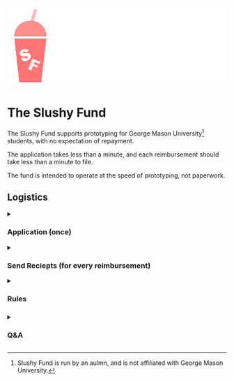 ![Slushy Fund gas-station drink container logo](slushy.png)
# The Slushy Fund
The Slushy Fund supports prototyping for George Mason University[^1] students, with no expectation of repayment.

The application takes less than a minute, and each reimbursement should take less than a minute to file. 

The fund is intended to operate at the speed of prototyping, not paperwork. 

## Logistics

<details>
<summary><h3>Application (once)</h3></summary>
Via <a href="https://www.linkedin.com/in/dgramop ">LinkedIn DM to Dhruv</a> explain
- What are you building?
- Why are you building it?
- Send a picture of your progress so far (even if its just a napkin sketch)

Just add me on LinkedIn and DM me your responses. You can also reach out - I'm in the University Scholars discord and the MIX discord.

If I have more questions, I'll follow up on a LinkedIn DM. It shouldn't take more than 30 seconds to apply.

I'm setting aside a total of $2,000 for all applicants combined, for the 2025-2026 academic year. Not much, but we'll see how far we can stretch it!
</details>

<details>
<summary><h3>Send Reciepts (for every reimbursement)</h3></summary>
Every purchase must be backed by a reciept you send me over LinkedIn, which I will then reimburse.

You can apply for particular purchase in advance. This way we can set aside the money + let you know that you expense is good.

You can also do cowboy reimbursements (where you buy the thing and then submit the reciept instead of asking in advance), but there's a risk I'll say no, run out of money, or change the rules.

Usual disclaimer that I reserve the right to say to no for any reason or no reason at all. Or to cut you off if you're burning cash too fast without sharing your progress (even if its back-to-back failures)!
</details>

<details>
<summary><h3>Rules<h3></summary>

### No academic projects (classwork or funded research)
Things you're "required" to build (for class, for work, or for your thesis) can be cool, but that's not what this fund is for.
There are tons of grants and funds already in place for this.

This money is intended to fund passion projects.

### You still own everything
You own your intellectual property, and you own the stuff you bought (even after I reimburse it).

However, you grant me a license to share the photos of your work, descriptions of your project etc. This is so I can build a case for this sort of "ad-hoc" funding
</details>

[^1]: Slushy Fund is run by an aulmn, and is not affiliated with George Mason University.

<details>
<summary><h3>Q&A</h3></summary>

## What are some examples of things I can use this for?
- Printer filament, and other supplies
- Items used and consumed in the development of your project (microcontrollers, sensors, fasteners, modules etc.)

Please use this money in good-faith towards actually achieving your project. This fund has few rules - let's try to keep it that way!


## Why am I doing this?
In the grand scheme of alumni contributions, my $2,000 is a rounding error.

There are many good reasons to contribute straight to the university. There is no mechanism I'm aware of that directly disperses funds to students in a way that keeps up with the speed of prototyping.

It probably won't last all year.

I'm not sure I'm going to do this again next year, let's see how this one goes! 

## What about the Student Funding Board (SFB)? Aren't they unable to actually spend all their money?
GMU's existing Student Fund is "underallocated", but still denies most legitimate prototyping-related requests, largely due to tracability of parts.

Their contrived process requires RSO's to fill out multi-page rubrics, take mandatory online trainings, review [50-slide presentations](https://si.gmu.edu/wp-content/uploads/2018/03/FM-1-5-presentation-2017-2018_January-2018-Version.pdf), and wait several weeks only to recieve a denial.

Whether by design or by circumstance, the SFB is unable to effectively fund hardware STEM projects that RSOs come together to build.

I want to bring a culture of saying "yes" to non-academic STEM project funding in the MIX.

It should't take weeks to request a $50 reimbursement and signatures from the entire GMU finance deparment for a legimiate request for microcontrollers to be denied.

De-minimis purchases of parts used-and-consumed by a project should not require on-campus inventory presence.

## Why the whole reimbursement thing?
If I give out a block grant, I can't reallocate that money to another project (if, for example, the recipient(s) loses interest in their project and no longer needs parts)

## Whose money is this?
I get it, most funds are named after dead people that did great things. I am neither dead, nor have I done anything all that great.
I have no plans to be dead, but some constraints are hard to design around.

I was in the class of 2024, where I got a major in computer science and jetissoned my second math major to get into industry.

I was a teaching assistant (TA) for CS department. After almost unionizing the TA's because our $10/hr stipend was left unpaid nearly for over 3 months, I left this job with some of my friends to start https://passcs.io.

<details>
<summary>How I lost faith in back-office payroll/finance types at GMU</summary>
I earned my despise for back-office bean-counters after the following conversation with payroll:

| | |
| -- | -- |
| Me | "Yes, I know you said it's the computer science department that hasn't done their paperwork. The last time I called them, they said they've done the paperwork and you haven't processed it. We've tried waiting weeks, we've tried waiting months. So who do I belive" | 
| Payroll | "Well I can't do anything until they send us their paperwork" | 
| Me | "Can you follow up with them and ask them for their paperwork? There's more than a dozen of us that haven't been paid yet" | 
| Payroll | "I'm not sure, they would have to send us paperwork" | 
| Me | "Is the problem that you don't know who to contact? I can put you in touch with the right people in CS department" | 
| Payroll | "We're just going to have to wait for CS department to send us their paperwork" | 
| Me | "It's not clear that they even know they owe you paperwork. Can /you/ contact them" | 
| Payroll | "It's not my job" | 
| Me | "We could really use an advocate here to see this through. There a lot of people that haven't been paid yet. Will you be our advocate?" | 
| Payroll | "... Sorry that's just not my job" | 
| Me | "I figured. So I'm actually in Finley lot next to the USPS mail dropbox" | 
| Payroll | "..." |
| Me | "In my hand I've got filled copies of the wage complaint form adressed to the Virginia Department of Labor and Industry from 6 of the TA's that haven't been paid yet, along with my own" |
| Me | "It sounds like payroll is having some resourcing problems - maybe you're understaffed if you can't do your job? A Department of Labor and Industry investigation may help your head of payroll (name drop) mobilize more resources for your department" |
| Payroll | "Alight, just hang on. Let me talk to my boss and get in touch with CS department. I'll make sure you hear back by the end of the week" |

When payroll/fund administrators are so far separated from the day-to-day affairs of the University, and don't care to take ownership for their results, you end up with an ineffective high-overhead system.

In the case of SFB, there isn't even a hard legal obligation to dispurse funds. This is why I don't feel that my tiny allocation is redundant.

If anybody cares to figure out how to change this, I'm all ears. Too late for me, maybe not for a future class?
</details>

While I was a resident advisor, I got to watch the de-facto organizer of my floor rally his neighbors to build various applied engineering projects, including a fixed-wing UAS.

The following semester, after I moved to San Francisco for tech work, I had the privilege of seeing those same residents at [Open Sauce](https://opensauce.com/), where they presented their work.
</details>

